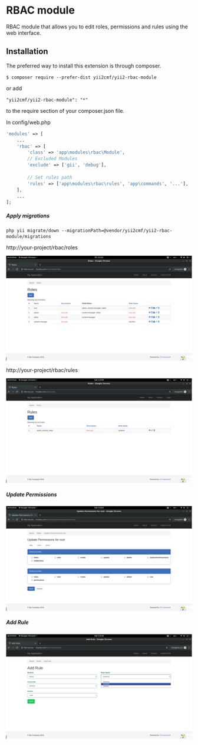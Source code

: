 # RBAC module
RBAC module that allows you to edit roles, permissions and rules using the web interface.
## Installation
The preferred way to install this extension is through composer.
```
$ composer require --prefer-dist yii2cmf/yii2-rbac-module
```
or add
```
"yii2cmf/yii2-rbac-module": "*"
```
to the require section of your composer.json file.

In config/web.php 
```php
'modules' => [
    ...
    'rbac' => [
        'class' => 'app\modules\rbac\Module',
        // Excluded Modules
        'exclude' => ['gii', 'debug'],
        
        // Set rules path 
        'rules' => ['app\modules\rbac\rules', 'app\commands', '...'],
    ],
    ...
];

```
##### Apply migrations
```
php yii migrate/down --migrationPath=@vendor/yii2cmf/yii2-rbac-module/migrations
```

http://your-project/rbac/roles

![roles](https://raw.githubusercontent.com/shandyrov/images/master/modules/rbac/RolesIndex.png)

http://your-project/rbac/rules

![rules](https://raw.githubusercontent.com/shandyrov/images/master/modules/rbac/RulesIndex.png)


##### Update Permissions

![update-permissions](https://raw.githubusercontent.com/shandyrov/images/master/modules/rbac/UpdatePermissions.png)

##### Add Rule

![add-rule](https://raw.githubusercontent.com/shandyrov/images/master/modules/rbac/CreateRule.png)
